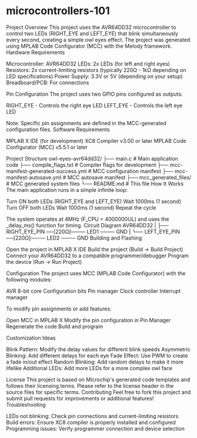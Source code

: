 # microcontrollers-101

Project Overview
This project uses the AVR64DD32 microcontroller to control two LEDs (RIGHT_EYE and LEFT_EYE) that blink simultaneously every second, creating a simple owl eyes effect. The project was generated using MPLAB Code Configurator (MCC) with the Melody framework.
Hardware Requirements

Microcontroller: AVR64DD32
LEDs: 2x LEDs (for left and right eyes)
Resistors: 2x current-limiting resistors (typically 220Ω - 1kΩ depending on LED specifications)
Power Supply: 3.3V or 5V (depending on your setup)
Breadboard/PCB: For connections

Pin Configuration
The project uses two GPIO pins configured as outputs:

RIGHT_EYE - Controls the right eye LED
LEFT_EYE - Controls the left eye LED

Note: Specific pin assignments are defined in the MCC-generated configuration files.
Software Requirements

MPLAB X IDE (for development)
XC8 Compiler v3.00 or later
MPLAB Code Configurator (MCC) v5.5.1 or later

Project Structure
owl-eyes-avr64dd32/
├── main.c                           # Main application code
├── compile_flags.txt                # Compiler flags for development
├── mcc-manifest-generated-success.yml # MCC configuration manifest
├── mcc-manifest-autosave.yml        # MCC autosave manifest
├── mcc_generated_files/             # MCC generated system files
└── README.md                        # This file
How It Works
The main application runs in a simple infinite loop:

Turn ON both LEDs (RIGHT_EYE and LEFT_EYE)
Wait 1000ms (1 second)
Turn OFF both LEDs
Wait 1000ms (1 second)
Repeat the cycle

The system operates at 4MHz (F_CPU = 4000000UL) and uses the _delay_ms() function for timing.
Circuit Diagram
AVR64DD32
    |
    ├── RIGHT_EYE_PIN ──[220Ω]──── LED1 ──── GND
    |
    └── LEFT_EYE_PIN  ──[220Ω]──── LED2 ──── GND
Building and Flashing

Open the project in MPLAB X IDE
Build the project (Build → Build Project)
Connect your AVR64DD32 to a compatible programmer/debugger
Program the device (Run → Run Project)

Configuration
The project uses MCC (MPLAB Code Configurator) with the following modules:

AVR 8-bit core
Configuration bits
Pin manager
Clock controller
Interrupt manager

To modify pin assignments or add features:

Open MCC in MPLAB X
Modify the pin configuration in Pin Manager
Regenerate the code
Build and program

Customization Ideas

Blink Pattern: Modify the delay values for different blink speeds
Asymmetric Blinking: Add different delays for each eye
Fade Effect: Use PWM to create a fade in/out effect
Random Blinking: Add random delays to make it more lifelike
Additional LEDs: Add more LEDs for a more complex owl face

License
This project is based on Microchip's generated code templates and follows their licensing terms. Please refer to the license header in the source files for specific terms.
Contributing
Feel free to fork this project and submit pull requests for improvements or additional features!
Troubleshooting

LEDs not blinking: Check pin connections and current-limiting resistors
Build errors: Ensure XC8 compiler is properly installed and configured
Programming issues: Verify programmer connection and device selection

